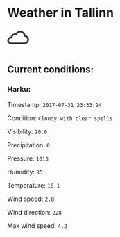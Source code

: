 # Weather in Tallinn 

<img src= 'images/cloud.png' width= '50' /> 

## Current conditions: 

### Harku: 

Timestamp: ``` 2017-07-31 23:33:24 ``` 

Condition: ``` Cloudy with clear spells ``` 

Visibility: ``` 20.0 ``` 

Precipitation: ``` 0 ``` 

Pressure: ``` 1013 ``` 

Humidity: ``` 85 ``` 

Temperature: ``` 16.1 ``` 

Wind speed: ``` 2.8 ``` 

Wind direction: ``` 228 ``` 

Max wind speed: ``` 4.2 ``` 

